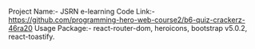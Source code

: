 Project Name:- JSRN e-learning
Code Link:- https://github.com/programming-hero-web-course2/b6-quiz-crackerz-46ra20
Usage Package:- react-router-dom, heroicons, bootstrap v5.0.2, react-toastify.